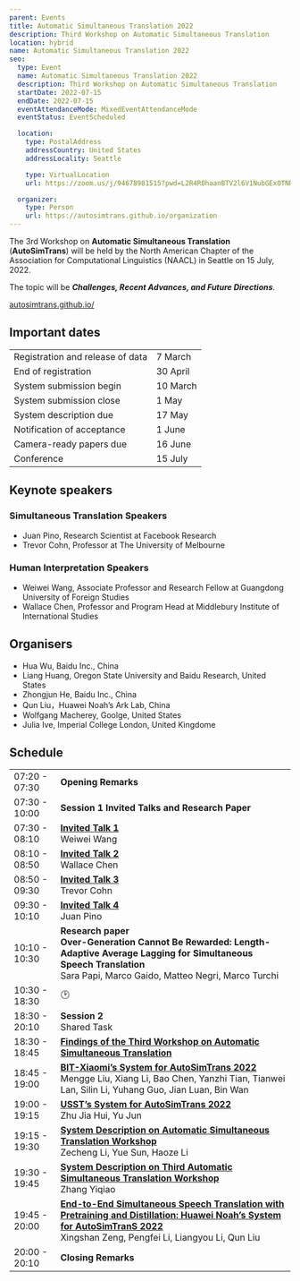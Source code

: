 ```yaml
---
parent: Events
title: Automatic Simultaneous Translation 2022
description: Third Workshop on Automatic Simultaneous Translation
location: hybrid
name: Automatic Simultaneous Translation 2022
seo:
  type: Event
  name: Automatic Simultaneous Translation 2022
  description: Third Workshop on Automatic Simultaneous Translation
  startDate: 2022-07-15
  endDate: 2022-07-15
  eventAttendanceMode: MixedEventAttendanceMode
  eventStatus: EventScheduled

  location:
    type: PostalAddress
    addressCountry: United States
    addressLocality: Seattle

    type: VirtualLocation
    url: https://zoom.us/j/94678981515?pwd=L2R4R0haanBTV2l6V1NubGExOTNRQT09

  organizer:
    type: Person
    url: https://autosimtrans.github.io/organization
---
```


The 3rd Workshop on **Automatic Simultaneous Translation** (**AutoSimTrans**) will be held by the North American Chapter of the Association for Computational Linguistics (NAACL) in Seattle on 15 July, 2022.  

The topic will be ***Challenges, Recent Advances, and Future Directions***.

[autosimtrans.github.io/](https://autosimtrans.github.io/)

## Important dates

|     |     |
| --- | --- |
| Registration and release of data | 7 March |
| End of registration | 30 April |
| System submission begin | 10 March |
| System submission close | 1 May |
| System description due | 17 May |
| Notification of acceptance | 1 June |
| Camera-ready papers due | 16 June |
| Conference | 15 July |



## Keynote speakers

### Simultaneous Translation Speakers

- Juan Pino, Research Scientist at Facebook Research
- Trevor Cohn, Professor at The University of Melbourne

### Human Interpretation Speakers

- Weiwei Wang, Associate Professor and Research Fellow at Guangdong University of Foreign Studies
- Wallace Chen, Professor and Program Head at Middlebury Institute of International Studies


## Organisers

- Hua Wu, Baidu Inc., China
- Liang Huang, Oregon State University and Baidu Research, United States
- Zhongjun He, Baidu Inc., China
- Qun Liu，Huawei Noah’s Ark Lab, China
- Wolfgang Macherey, Goolge, United States
- Julia Ive, Imperial College London, United Kingdome


## Schedule

|     |     |
| --- | --- |
| 07:20 - 07:30 | **Opening Remarks** |
| 07:30 - 10:00 | **Session 1 Invited Talks and Research Paper** |
| 07:30 - 08:10 | [**Invited Talk 1**](https://autosimtrans.github.io/program#invited-talk-1-by-weiwei-wang) <br>Weiwei Wang |
| 08:10 - 08:50 | [**Invited Talk 2**](https://autosimtrans.github.io/program#invited-talk-2-by-wallace-chen) <br>Wallace Chen |
| 08:50 - 09:30 | [**Invited Talk 3**](https://autosimtrans.github.io/program#invited-talk-3-by-trevor-cohn) <br>Trevor Cohn |
| 09:30 - 10:10 |	[**Invited Talk 4**](https://autosimtrans.github.io/program#invited-talk-4-by-juan-pino) <br>Juan Pino |
| 10:10 - 10:30 | **Research paper** <br>**Over-Generation Cannot Be Rewarded: Length-Adaptive Average Lagging for Simultaneous Speech Translation** <br>Sara Papi, Marco Gaido, Matteo Negri, Marco Turchi |
| 10:30 - 18:30 | 🕑 |
| 18:30 - 20:10 | **Session 2** <br>Shared Task |
| 18:30 - 18:45 | [**Findings of the Third Workshop on Automatic Simultaneous Translation**](https://github.com/autosimtrans/autosimtrans.github.io/blob/master/assets/docs/slides2021/Findings_of_the_Second_Workshop_on_Automatic_Simultaneous_Translation.pdf) |
| 18:45 - 19:00 | [**BIT-Xiaomi’s System for AutoSimTrans 2022**](https://github.com/autosimtrans/autosimtrans.github.io/blob/master/assets/docs/slides2021/BIT%E2%80%99s_system_for_AutoSimTrans_2021.pdf) <br>Mengge Liu, Xiang Li, Bao Chen, Yanzhi Tian, Tianwei Lan, Silin Li, Yuhang Guo, Jian Luan, Bin Wan |
| 19:00 - 19:15 | [**USST’s System for AutoSimTrans 2022**](https://github.com/autosimtrans/autosimtrans.github.io/blob/master/assets/docs/slides2021/XMU_Simultaneous_Translati_on_System_at_NAACL_2021.pdf) <br>Zhu Jia Hui, Yu Jun |
| 19:15 - 19:30 | [**System Description on Automatic Simultaneous Translation Workshop**](https://github.com/autosimtrans/autosimtrans.github.io/blob/master/assets/docs/slides2021/naacl_presentation.pdf) <br>Zecheng Li, Yue Sun, Haoze Li |
| 19:30 - 19:45 |	[**System Description on Third Automatic Simultaneous Translation Workshop**](https://github.com/autosimtrans/autosimtrans.github.io/blob/master/assets/docs/slides2021/BSTC_-_A_Large-Scale_Chinese-English_Speech_Translation_Dataset.pdf) <br>Zhang Yiqiao |
| 19:45 - 20:00 | [**End-to-End Simultaneous Speech Translation with Pretraining and Distillation: Huawei Noah’s System for AutoSimTranS 2022**](https://github.com/autosimtrans/autosimtrans.github.io/blob/master/assets/docs/slides2021/ict_ZhangShaolei_AutoSimTrans_Slides.pdf) <br>Xingshan Zeng, Pengfei Li, Liangyou Li, Qun Liu |
| 20:00 - 20:10 |	**Closing Remarks** |
